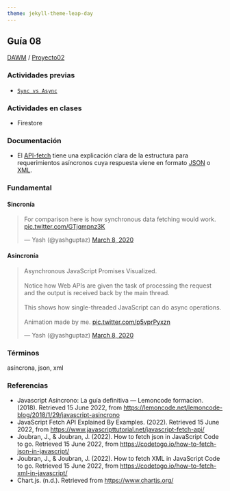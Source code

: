 ```yaml
---
theme: jekyll-theme-leap-day
---
```


## Guía 08

[DAWM](/DAWM/) / [Proyecto02](/DAWM/proyectos/2024/proyecto02)

### Actividades previas

* [`Sync vs Async`](/DAWM/enclases/syncasync)

### Actividades en clases

* Firestore

### Documentación

* El [API-fetch](https://www.javascripttutorial.net/javascript-fetch-api/) tiene una explicación clara de la estructura para requerimientos asíncronos cuya respuesta viene en formato [JSON](https://codetogo.io/how-to-fetch-json-in-javascript/) o [XML](https://codetogo.io/how-to-fetch-xml-in-javascript/).

### Fundamental

#### Sincronía

<blockquote class="twitter-tweet"><p lang="en" dir="ltr">For comparison here is how synchronous data fetching would work. <a href="https://t.co/GTjqmpnz3K">pic.twitter.com/GTjqmpnz3K</a></p>&mdash; Yash (@yashguptaz) <a href="https://twitter.com/yashguptaz/status/1236594518054469632?ref_src=twsrc%5Etfw">March 8, 2020</a></blockquote> <script async src="https://platform.twitter.com/widgets.js" charset="utf-8"></script>

#### Asincronía

<blockquote class="twitter-tweet"><p lang="en" dir="ltr">Asynchronous JavaScript Promises Visualized.<br><br>Notice how Web APIs are given the task of processing the request and the output is received back by the main thread.<br><br>This shows how single-threaded JavaScript can do async operations.<br><br>Animation made by me. <a href="https://t.co/p5vprPyxzn">pic.twitter.com/p5vprPyxzn</a></p>&mdash; Yash (@yashguptaz) <a href="https://twitter.com/yashguptaz/status/1236586576722812928?ref_src=twsrc%5Etfw">March 8, 2020</a></blockquote> <script async src="https://platform.twitter.com/widgets.js" charset="utf-8"></script>

### Términos

asíncrona, json, xml

### Referencias

* Javascript Asíncrono: La guía definitiva — Lemoncode formacion. (2018). Retrieved 15 June 2022, from https://lemoncode.net/lemoncode-blog/2018/1/29/javascript-asincrono
* JavaScript Fetch API Explained By Examples. (2022). Retrieved 15 June 2022, from https://www.javascripttutorial.net/javascript-fetch-api/
* Joubran, J., & Joubran, J. (2022). How to fetch json in JavaScript Code to go. Retrieved 15 June 2022, from https://codetogo.io/how-to-fetch-json-in-javascript/
* Joubran, J., & Joubran, J. (2022). How to fetch XML in JavaScript Code to go. Retrieved 15 June 2022, from https://codetogo.io/how-to-fetch-xml-in-javascript/
* Chart.js. (n.d.). Retrieved from https://www.chartjs.org/